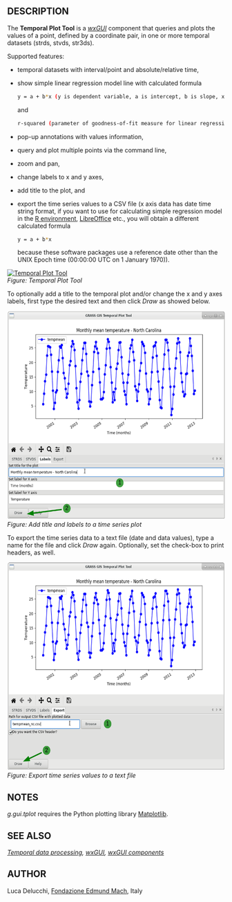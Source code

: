 ## DESCRIPTION

The **Temporal Plot Tool** is a *[wxGUI](wxGUI.md)* component that
queries and plots the values of a point, defined by a coordinate pair,
in one or more temporal datasets (strds, stvds, str3ds).

Supported features:

- temporal datasets with interval/point and absolute/relative time,

- show simple linear regression model line with calculated formula

  ```sh
  y = a + b*x (y is dependent variable, a is intercept, b is slope, x is explanatory variable)
  ```

  and

  ```sh
  r-squared (parameter of goodness-of-fit measure for linear regression model)
  ```

- pop-up annotations with values information,

- query and plot multiple points via the command line,

- zoom and pan,

- change labels to x and y axes,

- add title to the plot, and

- export the time series values to a CSV file (x axis data has date time
  string format, if you want to use for calculating simple regression
  model in the [R environment](https://www.r-project.org/),
  [LibreOffice](https://www.libreoffice.org/) etc., you will obtain a
  different calculated formula

  ```sh
  y = a + b*x
  ```

  because these software packages use a reference date other than the
  UNIX Epoch time (00:00:00 UTC on 1 January 1970)).

[<img src="tplot.png" data-border="0" width="600" height="367"
alt="Temporal Plot Tool" />](g_gui_tplot_labels.png)  
*Figure: Temporal Plot Tool*

To optionally add a title to the temporal plot and/or change the x and y
axes labels, first type the desired text and then click *Draw* as showed
below.

[<img src="g_gui_tplot_labels.png" data-border="0" width="600"
height="482" alt="g.gui.tplot add title and axes labels" />](g_gui_tplot_labels.png)  
*Figure: Add title and labels to a time series plot*

To export the time series data to a text file (date and data values),
type a name for the file and click *Draw* again. Optionally, set the
check-box to print headers, as well.

[<img src="g_gui_tplot_export_csv.png" data-border="0" width="600"
height="481" alt="g.gui.tplot export time series as csv file" />](g_gui_tplot_export_csv.png)  
*Figure: Export time series values to a text file*

## NOTES

*g.gui.tplot* requires the Python plotting library
[Matplotlib](https://matplotlib.org/).

## SEE ALSO

*[Temporal data processing](temporal.md), [wxGUI](wxGUI.md), [wxGUI
components](wxGUI.components.md)*

## AUTHOR

Luca Delucchi, [Fondazione Edmund Mach](http://www.gis.cri.fmach.it),
Italy
